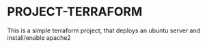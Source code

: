 # PROJECT-TERRAFORM
This is a simple terraform project, that deploys an ubuntu server and install/enable apache2

